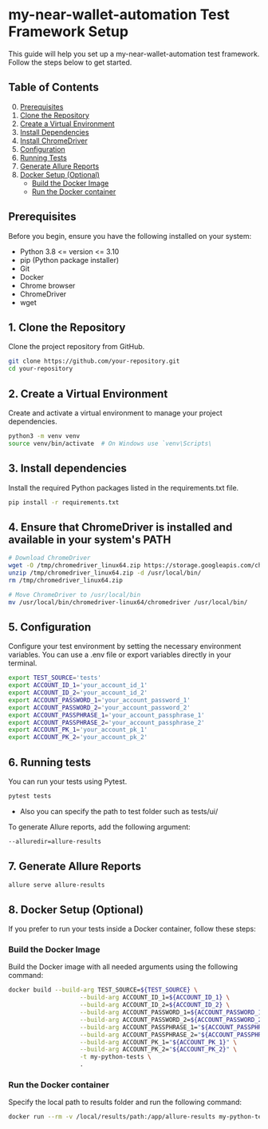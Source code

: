 # my-near-wallet-automation Test Framework Setup

This guide will help you set up a my-near-wallet-automation test framework. Follow the steps below to get started.

## Table of Contents
0. [Prerequisites](#Prerequisites)
1. [Clone the Repository](#1-clone-the-repository)
2. [Create a Virtual Environment](#2-create-a-virtual-environment)
3. [Install Dependencies](#3-install-dependencies)
4. [Install ChromeDriver](#4-install-chromedriver)
5. [Configuration](#5-configuration)
6. [Running Tests](#6-running-tests)
7. [Generate Allure Reports](#7-generate-allure-reports)
8. [Docker Setup (Optional)](#8-docker-setup-optional)
    - [Build the Docker Image](#build-the-docker-image)
    - [Run the Docker container](#run-the-docker-container)


## Prerequisites

Before you begin, ensure you have the following installed on your system:

- Python 3.8 <= version <= 3.10
- pip (Python package installer)
- Git
- Docker
- Chrome browser
- ChromeDriver
- wget

## 1. Clone the Repository

Clone the project repository from GitHub.

```bash
git clone https://github.com/your-repository.git
cd your-repository
````

## 2. Create a Virtual Environment
Create and activate a virtual environment to manage your project dependencies.
```bash
python3 -m venv venv
source venv/bin/activate  # On Windows use `venv\Scripts\
```

## 3. Install dependencies
Install the required Python packages listed in the requirements.txt file.
```bash
pip install -r requirements.txt
```

## 4. Ensure that ChromeDriver is installed and available in your system's PATH

```bash
# Download ChromeDriver
wget -O /tmp/chromedriver_linux64.zip https://storage.googleapis.com/chrome-for-testing-public/125.0.6422.141/linux64/chromedriver-linux64.zip
unzip /tmp/chromedriver_linux64.zip -d /usr/local/bin/
rm /tmp/chromedriver_linux64.zip

# Move ChromeDriver to /usr/local/bin
mv /usr/local/bin/chromedriver-linux64/chromedriver /usr/local/bin/
```

## 5. Configuration
Configure your test environment by setting the necessary environment variables. You can use a .env file or export variables directly in your terminal.

```bash
export TEST_SOURCE='tests'
export ACCOUNT_ID_1='your_account_id_1'
export ACCOUNT_ID_2='your_account_id_2'
export ACCOUNT_PASSWORD_1='your_account_password_1'
export ACCOUNT_PASSWORD_2='your_account_password_2'
export ACCOUNT_PASSPHRASE_1='your_account_passphrase_1'
export ACCOUNT_PASSPHRASE_2='your_account_passphrase_2'
export ACCOUNT_PK_1='your_account_pk_1'
export ACCOUNT_PK_2='your_account_pk_2'
```
## 6. Running tests
You can run your tests using Pytest. 
```bash
pytest tests
```
 - Also you can specify the path to test folder such as tests/ui/

To generate Allure reports, add the following argument:
```bash
--alluredir=allure-results
```

## 7. Generate Allure Reports
```bash
allure serve allure-results
```

## 8. Docker Setup (Optional)
If you prefer to run your tests inside a Docker container, follow these steps:
### Build the Docker Image
Build the Docker image with all needed arguments using the following command:
```bash
docker build --build-arg TEST_SOURCE=${TEST_SOURCE} \
                    --build-arg ACCOUNT_ID_1=${ACCOUNT_ID_1} \
                    --build-arg ACCOUNT_ID_2=${ACCOUNT_ID_2} \
                    --build-arg ACCOUNT_PASSWORD_1=${ACCOUNT_PASSWORD_1} \
                    --build-arg ACCOUNT_PASSWORD_2=${ACCOUNT_PASSWORD_2} \
                    --build-arg ACCOUNT_PASSPHRASE_1="${ACCOUNT_PASSPHRASE_1}" \
                    --build-arg ACCOUNT_PASSPHRASE_2="${ACCOUNT_PASSPHRASE_2}" \
                    --build-arg ACCOUNT_PK_1="${ACCOUNT_PK_1}" \
                    --build-arg ACCOUNT_PK_2="${ACCOUNT_PK_2}" \
                    -t my-python-tests \
                    .
```

### Run the Docker container
Specify the local path to results folder and run the following command: 
```bash
docker run --rm -v /local/results/path:/app/allure-results my-python-tests
```